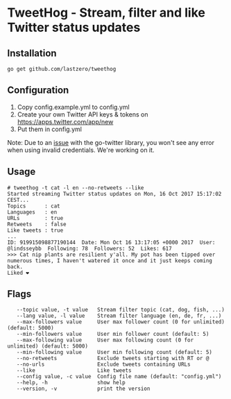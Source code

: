 TweetHog - Stream, filter and like Twitter status updates
=========================================================

Installation
------------
```
go get github.com/lastzero/tweethog
```

Configuration
-------------
1. Copy config.example.yml to config.yml
2. Create your own Twitter API keys & tokens on https://apps.twitter.com/app/new
3. Put them in config.yml

Note: Due to an [issue](https://github.com/dghubble/go-twitter/issues/61)
with the go-twitter library, you won't see any error when using
invalid credentials. We're working on it.

Usage
-----
```
# tweethog -t cat -l en --no-retweets --like
Started streaming Twitter status updates on Mon, 16 Oct 2017 15:17:02 CEST...
Topics      : cat
Languages   : en
URLs        : true
Retweets    : false
Like tweets : true
...
ID: 919915098877190144  Date: Mon Oct 16 13:17:05 +0000 2017  User: @lindsseybb  Following: 78  Followers: 52  Likes: 617
>>> Cat nip plants are resilient y'all. My pot has been tipped over numerous times, I haven't watered it once and it just keeps coming back.
Liked ❤️
```

Flags
-----
```
   --topic value, -t value   Stream filter topic (cat, dog, fish, ...)
   --lang value, -l value    Stream filter language (en, de, fr, ...)
   --max-followers value     User max follower count (0 for unlimited) (default: 5000)
   --min-followers value     User min follower count (default: 5)
   --max-following value     User max following count (0 for unlimited) (default: 5000)
   --min-following value     User min following count (default: 5)
   --no-retweets             Exclude tweets starting with RT or @
   --no-urls                 Exclude tweets containing URLs
   --like                    Like tweets
   --config value, -c value  Config file name (default: "config.yml")
   --help, -h                show help
   --version, -v             print the version
```